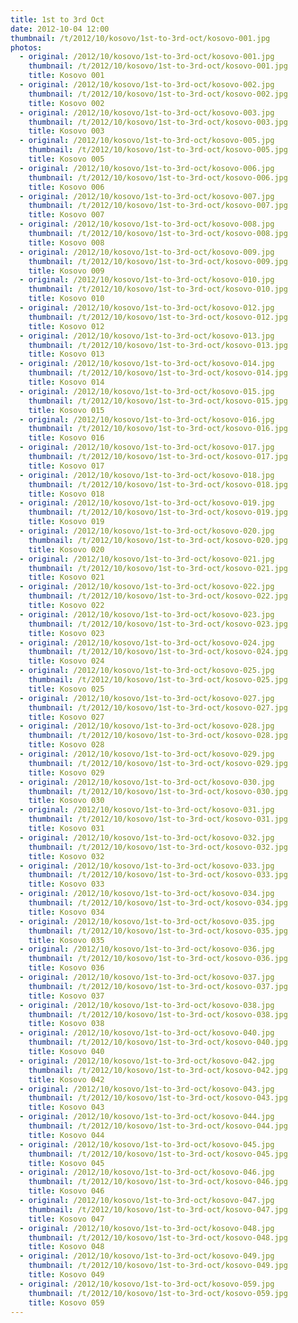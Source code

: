 ```yaml
---
title: 1st to 3rd Oct
date: 2012-10-04 12:00
thumbnail: /t/2012/10/kosovo/1st-to-3rd-oct/kosovo-001.jpg
photos:
  - original: /2012/10/kosovo/1st-to-3rd-oct/kosovo-001.jpg
    thumbnail: /t/2012/10/kosovo/1st-to-3rd-oct/kosovo-001.jpg
    title: Kosovo 001
  - original: /2012/10/kosovo/1st-to-3rd-oct/kosovo-002.jpg
    thumbnail: /t/2012/10/kosovo/1st-to-3rd-oct/kosovo-002.jpg
    title: Kosovo 002
  - original: /2012/10/kosovo/1st-to-3rd-oct/kosovo-003.jpg
    thumbnail: /t/2012/10/kosovo/1st-to-3rd-oct/kosovo-003.jpg
    title: Kosovo 003
  - original: /2012/10/kosovo/1st-to-3rd-oct/kosovo-005.jpg
    thumbnail: /t/2012/10/kosovo/1st-to-3rd-oct/kosovo-005.jpg
    title: Kosovo 005
  - original: /2012/10/kosovo/1st-to-3rd-oct/kosovo-006.jpg
    thumbnail: /t/2012/10/kosovo/1st-to-3rd-oct/kosovo-006.jpg
    title: Kosovo 006
  - original: /2012/10/kosovo/1st-to-3rd-oct/kosovo-007.jpg
    thumbnail: /t/2012/10/kosovo/1st-to-3rd-oct/kosovo-007.jpg
    title: Kosovo 007
  - original: /2012/10/kosovo/1st-to-3rd-oct/kosovo-008.jpg
    thumbnail: /t/2012/10/kosovo/1st-to-3rd-oct/kosovo-008.jpg
    title: Kosovo 008
  - original: /2012/10/kosovo/1st-to-3rd-oct/kosovo-009.jpg
    thumbnail: /t/2012/10/kosovo/1st-to-3rd-oct/kosovo-009.jpg
    title: Kosovo 009
  - original: /2012/10/kosovo/1st-to-3rd-oct/kosovo-010.jpg
    thumbnail: /t/2012/10/kosovo/1st-to-3rd-oct/kosovo-010.jpg
    title: Kosovo 010
  - original: /2012/10/kosovo/1st-to-3rd-oct/kosovo-012.jpg
    thumbnail: /t/2012/10/kosovo/1st-to-3rd-oct/kosovo-012.jpg
    title: Kosovo 012
  - original: /2012/10/kosovo/1st-to-3rd-oct/kosovo-013.jpg
    thumbnail: /t/2012/10/kosovo/1st-to-3rd-oct/kosovo-013.jpg
    title: Kosovo 013
  - original: /2012/10/kosovo/1st-to-3rd-oct/kosovo-014.jpg
    thumbnail: /t/2012/10/kosovo/1st-to-3rd-oct/kosovo-014.jpg
    title: Kosovo 014
  - original: /2012/10/kosovo/1st-to-3rd-oct/kosovo-015.jpg
    thumbnail: /t/2012/10/kosovo/1st-to-3rd-oct/kosovo-015.jpg
    title: Kosovo 015
  - original: /2012/10/kosovo/1st-to-3rd-oct/kosovo-016.jpg
    thumbnail: /t/2012/10/kosovo/1st-to-3rd-oct/kosovo-016.jpg
    title: Kosovo 016
  - original: /2012/10/kosovo/1st-to-3rd-oct/kosovo-017.jpg
    thumbnail: /t/2012/10/kosovo/1st-to-3rd-oct/kosovo-017.jpg
    title: Kosovo 017
  - original: /2012/10/kosovo/1st-to-3rd-oct/kosovo-018.jpg
    thumbnail: /t/2012/10/kosovo/1st-to-3rd-oct/kosovo-018.jpg
    title: Kosovo 018
  - original: /2012/10/kosovo/1st-to-3rd-oct/kosovo-019.jpg
    thumbnail: /t/2012/10/kosovo/1st-to-3rd-oct/kosovo-019.jpg
    title: Kosovo 019
  - original: /2012/10/kosovo/1st-to-3rd-oct/kosovo-020.jpg
    thumbnail: /t/2012/10/kosovo/1st-to-3rd-oct/kosovo-020.jpg
    title: Kosovo 020
  - original: /2012/10/kosovo/1st-to-3rd-oct/kosovo-021.jpg
    thumbnail: /t/2012/10/kosovo/1st-to-3rd-oct/kosovo-021.jpg
    title: Kosovo 021
  - original: /2012/10/kosovo/1st-to-3rd-oct/kosovo-022.jpg
    thumbnail: /t/2012/10/kosovo/1st-to-3rd-oct/kosovo-022.jpg
    title: Kosovo 022
  - original: /2012/10/kosovo/1st-to-3rd-oct/kosovo-023.jpg
    thumbnail: /t/2012/10/kosovo/1st-to-3rd-oct/kosovo-023.jpg
    title: Kosovo 023
  - original: /2012/10/kosovo/1st-to-3rd-oct/kosovo-024.jpg
    thumbnail: /t/2012/10/kosovo/1st-to-3rd-oct/kosovo-024.jpg
    title: Kosovo 024
  - original: /2012/10/kosovo/1st-to-3rd-oct/kosovo-025.jpg
    thumbnail: /t/2012/10/kosovo/1st-to-3rd-oct/kosovo-025.jpg
    title: Kosovo 025
  - original: /2012/10/kosovo/1st-to-3rd-oct/kosovo-027.jpg
    thumbnail: /t/2012/10/kosovo/1st-to-3rd-oct/kosovo-027.jpg
    title: Kosovo 027
  - original: /2012/10/kosovo/1st-to-3rd-oct/kosovo-028.jpg
    thumbnail: /t/2012/10/kosovo/1st-to-3rd-oct/kosovo-028.jpg
    title: Kosovo 028
  - original: /2012/10/kosovo/1st-to-3rd-oct/kosovo-029.jpg
    thumbnail: /t/2012/10/kosovo/1st-to-3rd-oct/kosovo-029.jpg
    title: Kosovo 029
  - original: /2012/10/kosovo/1st-to-3rd-oct/kosovo-030.jpg
    thumbnail: /t/2012/10/kosovo/1st-to-3rd-oct/kosovo-030.jpg
    title: Kosovo 030
  - original: /2012/10/kosovo/1st-to-3rd-oct/kosovo-031.jpg
    thumbnail: /t/2012/10/kosovo/1st-to-3rd-oct/kosovo-031.jpg
    title: Kosovo 031
  - original: /2012/10/kosovo/1st-to-3rd-oct/kosovo-032.jpg
    thumbnail: /t/2012/10/kosovo/1st-to-3rd-oct/kosovo-032.jpg
    title: Kosovo 032
  - original: /2012/10/kosovo/1st-to-3rd-oct/kosovo-033.jpg
    thumbnail: /t/2012/10/kosovo/1st-to-3rd-oct/kosovo-033.jpg
    title: Kosovo 033
  - original: /2012/10/kosovo/1st-to-3rd-oct/kosovo-034.jpg
    thumbnail: /t/2012/10/kosovo/1st-to-3rd-oct/kosovo-034.jpg
    title: Kosovo 034
  - original: /2012/10/kosovo/1st-to-3rd-oct/kosovo-035.jpg
    thumbnail: /t/2012/10/kosovo/1st-to-3rd-oct/kosovo-035.jpg
    title: Kosovo 035
  - original: /2012/10/kosovo/1st-to-3rd-oct/kosovo-036.jpg
    thumbnail: /t/2012/10/kosovo/1st-to-3rd-oct/kosovo-036.jpg
    title: Kosovo 036
  - original: /2012/10/kosovo/1st-to-3rd-oct/kosovo-037.jpg
    thumbnail: /t/2012/10/kosovo/1st-to-3rd-oct/kosovo-037.jpg
    title: Kosovo 037
  - original: /2012/10/kosovo/1st-to-3rd-oct/kosovo-038.jpg
    thumbnail: /t/2012/10/kosovo/1st-to-3rd-oct/kosovo-038.jpg
    title: Kosovo 038
  - original: /2012/10/kosovo/1st-to-3rd-oct/kosovo-040.jpg
    thumbnail: /t/2012/10/kosovo/1st-to-3rd-oct/kosovo-040.jpg
    title: Kosovo 040
  - original: /2012/10/kosovo/1st-to-3rd-oct/kosovo-042.jpg
    thumbnail: /t/2012/10/kosovo/1st-to-3rd-oct/kosovo-042.jpg
    title: Kosovo 042
  - original: /2012/10/kosovo/1st-to-3rd-oct/kosovo-043.jpg
    thumbnail: /t/2012/10/kosovo/1st-to-3rd-oct/kosovo-043.jpg
    title: Kosovo 043
  - original: /2012/10/kosovo/1st-to-3rd-oct/kosovo-044.jpg
    thumbnail: /t/2012/10/kosovo/1st-to-3rd-oct/kosovo-044.jpg
    title: Kosovo 044
  - original: /2012/10/kosovo/1st-to-3rd-oct/kosovo-045.jpg
    thumbnail: /t/2012/10/kosovo/1st-to-3rd-oct/kosovo-045.jpg
    title: Kosovo 045
  - original: /2012/10/kosovo/1st-to-3rd-oct/kosovo-046.jpg
    thumbnail: /t/2012/10/kosovo/1st-to-3rd-oct/kosovo-046.jpg
    title: Kosovo 046
  - original: /2012/10/kosovo/1st-to-3rd-oct/kosovo-047.jpg
    thumbnail: /t/2012/10/kosovo/1st-to-3rd-oct/kosovo-047.jpg
    title: Kosovo 047
  - original: /2012/10/kosovo/1st-to-3rd-oct/kosovo-048.jpg
    thumbnail: /t/2012/10/kosovo/1st-to-3rd-oct/kosovo-048.jpg
    title: Kosovo 048
  - original: /2012/10/kosovo/1st-to-3rd-oct/kosovo-049.jpg
    thumbnail: /t/2012/10/kosovo/1st-to-3rd-oct/kosovo-049.jpg
    title: Kosovo 049
  - original: /2012/10/kosovo/1st-to-3rd-oct/kosovo-059.jpg
    thumbnail: /t/2012/10/kosovo/1st-to-3rd-oct/kosovo-059.jpg
    title: Kosovo 059
---
```

